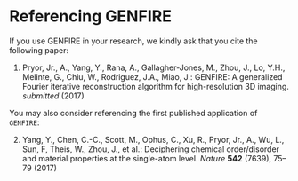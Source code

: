 # Referencing GENFIRE

If you use GENFIRE in your research, we kindly ask that you cite the following paper:

1. Pryor, Jr., A., Yang, Y., Rana, A., Gallagher-Jones, M., Zhou,
J., Lo, Y.H., Melinte, G., Chiu, W., Rodriguez, J.A., Miao, J.:
GENFIRE: A generalized Fourier iterative reconstruction
algorithm for high-resolution 3D imaging. *submitted* (2017)

You may also consider referencing the first published application of `GENFIRE`:

2. Yang, Y., Chen, C.-C., Scott, M., Ophus, C., Xu, R., Pryor, Jr.,
A., Wu, L., Sun, F, Theis, W., Zhou, J., et al.:
Deciphering chemical order/disorder and material properties
at the single-atom level. *Nature* **542** (7639), 75–79 (2017)